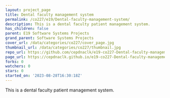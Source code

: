```yaml
---
layout: project_page
title: Dental faculty management system
permalink: /co227/e19/Dental-faculty-management-system/
description: This is a dental faculty patient management system.
has_children: false
parent: E19 Software Systems Projects
grand_parent: Software Systems Projects
cover_url: /data/categories/co227/cover_page.jpg
thumbnail_url: /data/categories/co227/thumbnail.jpg
repo_url: https://github.com/cepdnaclk/e19-co227-Dental-faculty-management-system
page_url: https://cepdnaclk.github.io/e19-co227-Dental-faculty-management-system
forks: 0
watchers: 0
stars: 0
started_on: '2023-08-28T16:30:18Z'
---
```


This is a dental faculty patient management system.